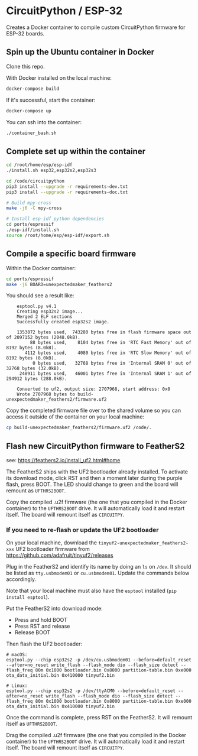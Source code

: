 # CircuitPython / ESP-32
Creates a Docker container to compile custom CircuitPython firmware for ESP-32 boards.


## Spin up the Ubuntu container in Docker
Clone this repo.

With Docker installed on the local machine:
```bash
docker-compose build
```

If it's successful, start the container:
```bash
docker-compose up
```

You can ssh into the container:
```bash
./container_bash.sh
```

## Complete set up within the container
```bash
cd /root/home/esp/esp-idf
./install.sh esp32,esp32s2,esp32s3
```

```bash
cd /code/circuitpython
pip3 install --upgrade -r requirements-dev.txt
pip3 install --upgrade -r requirements-doc.txt

# Build mpy-cross
make -j6 -C mpy-cross

# Install esp-idf python dependencies
cd ports/espressif
./esp-idf/install.sh
source /root/home/esp/esp-idf/export.sh
```


## Compile a specific board firmware
Within the Docker container:
```bash
cd ports/espressif
make -j6 BOARD=unexpectedmaker_feathers2
```

You should see a result like:
```
    esptool.py v4.1
    Creating esp32s2 image...
    Merged 2 ELF sections
    Successfully created esp32s2 image.

    1353872 bytes used,  743280 bytes free in flash firmware space out of 2097152 bytes (2048.0kB).
         88 bytes used,    8104 bytes free in 'RTC Fast Memory' out of 8192 bytes (8.0kB).
       4112 bytes used,    4080 bytes free in 'RTC Slow Memory' out of 8192 bytes (8.0kB).
          0 bytes used,   32768 bytes free in 'Internal SRAM 0' out of 32768 bytes (32.0kB).
     248911 bytes used,   46001 bytes free in 'Internal SRAM 1' out of 294912 bytes (288.0kB).

    Converted to uf2, output size: 2707968, start address: 0x0
    Wrote 2707968 bytes to build-unexpectedmaker_feathers2/firmware.uf2
```

Copy the completed firmware file over to the shared volume so you can access it outside of the container on your local machine:
```bash
cp build-unexpectedmaker_feathers2/firmware.uf2 /code/.
```


## Flash new CircuitPython firmware to FeatherS2
see: https://feathers2.io/install_uf2.html#home

The FeatherS2 ships with the UF2 bootloader already installed. To activate its download mode, click RST and then a moment later during the purple flash, press BOOT. The LED should change to green and the board will remount as `UFTHRS2BOOT`.

Copy the compiled .u2f firmware (the one that you compiled in the Docker container) to the `UFTHRS2BOOT` drive. It will automatically load it and restart itself. The board will remount itself as `CIRCUITPY`.


### If you need to re-flash or update the UF2 bootloader
On your local machine, download the `tinyuf2-unexpectedmaker_feathers2-xxx` UF2 bootloader firmware from https://github.com/adafruit/tinyuf2/releases

Plug in the FeatherS2 and identify its name by doing an `ls` on `/dev`. It should be listed as `tty.usbmodem01` or `cu.usbmodem01`. Update the commands below accordingly.

Note that your local machine must also have the `esptool` installed (`pip install esptool`).

Put the FeatherS2 into download mode:
* Press and hold BOOT
* Press RST and release
* Release BOOT

Then flash the UF2 bootloader:
```
# macOS:
esptool.py --chip esp32s2 -p /dev/cu.usbmodem01 --before=default_reset --after=no_reset write_flash --flash_mode dio --flash_size detect --flash_freq 80m 0x1000 bootloader.bin 0x8000 partition-table.bin 0xe000 ota_data_initial.bin 0x410000 tinyuf2.bin

# Linux:
esptool.py --chip esp32s2 -p /dev/ttyACM0 --before=default_reset --after=no_reset write_flash --flash_mode dio --flash_size detect --flash_freq 80m 0x1000 bootloader.bin 0x8000 partition-table.bin 0xe000 ota_data_initial.bin 0x410000 tinyuf2.bin
```

Once the command is complete, press RST on the FeatherS2. It will remount itself as `UFTHRS2BOOT`.

Drag the compiled .u2f firmware (the one that you compiled in the Docker container) to the `UFTHRS2BOOT` drive. It will automatically load it and restart itself. The board will remount itself as `CIRCUITPY`.

